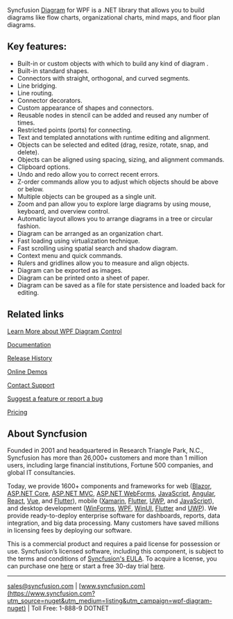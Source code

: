 Syncfusion [Diagram](https://www.syncfusion.com/wpf-controls/diagram?utm_source=nuget&utm_medium=listing&utm_campaign=wpf-diagram-nuget) for WPF is a .NET library that allows you to build diagrams like flow charts, organizational charts, mind maps, and floor plan diagrams.

## Key features:
* Built-in or custom objects with which to build any kind of diagram .
* Built-in standard shapes.
* Connectors with straight, orthogonal, and curved segments.
* Line bridging.
* Line routing.
* Connector decorators.
* Custom appearance of shapes and connectors.
* Reusable nodes in stencil can be added and reused any number of times.
* Restricted points (ports) for connecting.
* Text and templated annotations with runtime editing and alignment.
* Objects can be selected and edited (drag, resize, rotate, snap, and delete).
* Objects can be aligned using spacing, sizing, and alignment commands.
* Clipboard options.
* Undo and redo allow you to correct recent errors.
* Z-order commands allow you to adjust which objects should be above or below.
* Multiple objects can be grouped as a single unit.
* Zoom and pan allow you to explore large diagrams by using mouse, keyboard, and overview control.
* Automatic layout allows you to arrange diagrams in a tree or circular fashion.
* Diagram can be arranged as an organization chart.
* Fast loading using virtualization technique.
* Fast scrolling using spatial search and shadow diagram.
* Context menu and quick commands.
* Rulers and gridlines allow you to measure and align objects.
* Diagram can be exported as images.
* Diagram can be printed onto a sheet of paper.
* Diagram can be saved as a file for state persistence and loaded back for editing.

## Related links
[Learn More about WPF Diagram Control](https://www.syncfusion.com/wpf-controls/diagram?utm_source=nuget&utm_medium=listing&utm_campaign=wpf-diagram-nuget)

[Documentation](https://help.syncfusion.com/wpf/diagram/getting-started?utm_source=nuget&utm_medium=listing&utm_campaign=wpf-diagram-nuget)

[Release History](https://help.syncfusion.com/wpf/release-notes/v19.4.0.56?utm_source=nuget&utm_medium=listing&utm_campaign=wpf-diagram-nuget)

[Online Demos](https://github.com/syncfusion/wpf-demos?utm_source=nuget&utm_medium=listing&utm_campaign=wpf-diagram-nuget)

[Contact Support](https://www.syncfusion.com/support/directtrac/incidents/newincident/?utm_source=nuget&utm_medium=listing&utm_campaign=wpf-diagram-nuget)

[Suggest a feature or report a bug](https://www.syncfusion.com/feedback/wpf?utm_source=nuget&utm_medium=listing&utm_campaign=wpf-diagram-nuget)

[Pricing](https://www.syncfusion.com/sales/products/wpf?utm_source=nuget&utm_medium=listing&utm_campaign=wpf-diagram-nuget)

## About Syncfusion
Founded in 2001 and headquartered in Research Triangle Park, N.C., Syncfusion has more than 26,000+ customers and more than 1 million users, including large financial institutions, Fortune 500 companies, and global IT consultancies.

Today, we provide 1600+ components and frameworks for web ([Blazor](https://www.syncfusion.com/blazor-components?utm_source=nuget&utm_medium=listing&utm_campaign=wpf-diagram-nuget), [ASP.NET Core](https://www.syncfusion.com/aspnet-core-ui-controls?utm_source=nuget&utm_medium=listing&utm_campaign=wpf-diagram-nuget), [ASP.NET MVC](https://www.syncfusion.com/aspnet-mvc-ui-controls?utm_source=nuget&utm_medium=listing&utm_campaign=wpf-diagram-nuget), [ASP.NET WebForms](https://www.syncfusion.com/jquery/aspnet-webforms-ui-controls?utm_source=nuget&utm_medium=listing&utm_campaign=wpf-diagram-nuget), [JavaScript](https://www.syncfusion.com/javascript-ui-controls?utm_source=nuget&utm_medium=listing&utm_campaign=wpf-diagram-nuget), [Angular](https://www.syncfusion.com/angular-ui-components?utm_source=nuget&utm_medium=listing&utm_campaign=wpf-diagram-nuget), [React](https://www.syncfusion.com/react-ui-components?utm_source=nuget&utm_medium=listing&utm_campaign=wpf-diagram-nuget), [Vue](https://www.syncfusion.com/vue-ui-components?utm_source=nuget&utm_medium=listing&utm_campaign=wpf-diagram-nuget), and [Flutter](https://www.syncfusion.com/flutter-widgets?utm_source=nuget&utm_medium=listing&utm_campaign=wpf-diagram-nuget)), mobile ([Xamarin](https://www.syncfusion.com/xamarin-ui-controls?utm_source=nuget&utm_medium=listing&utm_campaign=wpf-diagram-nuget), [Flutter](https://www.syncfusion.com/flutter-widgets?utm_source=nuget&utm_medium=listing&utm_campaign=wpf-diagram-nuget), [UWP](https://www.syncfusion.com/uwp-ui-controls?utm_source=nuget&utm_medium=listing&utm_campaign=wpf-diagram-nuget), and [JavaScript](https://www.syncfusion.com/javascript-ui-controls?utm_source=nuget&utm_medium=listing&utm_campaign=wpf-diagram-nuget)), and desktop development ([WinForms](https://www.syncfusion.com/winforms-ui-controls?utm_source=nuget&utm_medium=listing&utm_campaign=wpf-diagram-nuget), [WPF](https://www.syncfusion.com/wpf-ui-controls?utm_source=nuget&utm_medium=listing&utm_campaign=wpf-diagram-nuget), [WinUI](https://www.syncfusion.com/winui-controls?utm_source=nuget&utm_medium=listing&utm_campaign=wpf-diagram-nuget), [Flutter](https://www.syncfusion.com/flutter-widgets?utm_source=nuget&utm_medium=listing&utm_campaign=wpf-diagram-nuget) and [UWP](https://www.syncfusion.com/uwp-ui-controls?utm_source=nuget&utm_medium=listing&utm_campaign=wpf-diagram-nuget)). We provide ready-to-deploy enterprise software for dashboards, reports, data integration, and big data processing. Many customers have saved millions in licensing fees by deploying our software.


This is a commercial product and requires a paid license for possession or use. Syncfusion’s licensed software, including this component, is subject to the terms and conditions of [Syncfusion's EULA](https://www.syncfusion.com/eula/es/?utm_source=nuget&utm_medium=listing&utm_campaign=wpf-diagram-nuget). To acquire a license, you can purchase one [here]( https://www.syncfusion.com/sales/products?utm_source=nuget&utm_medium=listing&utm_campaign=wpf-diagram-nuget) or start a free 30-day trial [here](https://www.syncfusion.com/account/manage-trials/start-trials?utm_source=nuget&utm_medium=listing&utm_campaign=wpf-diagram-nuget).

___

[sales@syncfusion.com](mailto:sales@syncfusion.com?Subject=Syncfusion%20Diagram%20WPF-%20NuGet) | [www.syncfusion.com](https://www.syncfusion.com?utm_source=nuget&utm_medium=listing&utm_campaign=wpf-diagram-nuget) | Toll Free: 1-888-9 DOTNET


